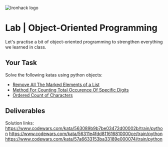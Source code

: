 ![Ironhack logo](https://i.imgur.com/1QgrNNw.png)

# Lab | Object-Oriented Programming
Let's practise a bit of object-oriented programming to strengthen everything we learned in class. 

## Your Task
Solve the following katas using python objects:

* [Remove All The Marked Elements of a List](https://www.codewars.com/kata/remove-all-the-marked-elements-of-a-list)
* [Method For Counting Total Occurence Of Specific Digits](https://www.codewars.com/kata/method-for-counting-total-occurence-of-specific-digits)
* [Ordered Count of Characters](https://www.codewars.com/kata/ordered-count-of-characters)

## Deliverables

Solution links:
https://www.codewars.com/kata/563089b9b7be03472d00002b/train/python
https://www.codewars.com/kata/56311e4fdd811616810000ce/train/python
https://www.codewars.com/kata/57a6633153ba33189e000074/train/python
